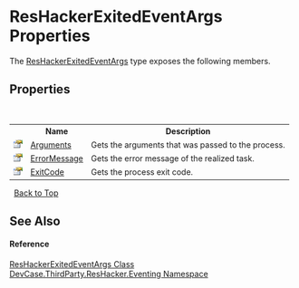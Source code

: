 # ResHackerExitedEventArgs Properties
 

The <a href="T_DevCase_ThirdParty_ResHacker_Eventing_ResHackerExitedEventArgs">ResHackerExitedEventArgs</a> type exposes the following members.


## Properties
&nbsp;<table><tr><th></th><th>Name</th><th>Description</th></tr><tr><td>![Public property](media/pubproperty.gif "Public property")</td><td><a href="P_DevCase_ThirdParty_ResHacker_Eventing_ResHackerExitedEventArgs_Arguments">Arguments</a></td><td>
Gets the arguments that was passed to the process.</td></tr><tr><td>![Public property](media/pubproperty.gif "Public property")</td><td><a href="P_DevCase_ThirdParty_ResHacker_Eventing_ResHackerExitedEventArgs_ErrorMessage">ErrorMessage</a></td><td>
Gets the error message of the realized task.</td></tr><tr><td>![Public property](media/pubproperty.gif "Public property")</td><td><a href="P_DevCase_ThirdParty_ResHacker_Eventing_ResHackerExitedEventArgs_ExitCode">ExitCode</a></td><td>
Gets the process exit code.</td></tr></table>&nbsp;
<a href="#reshackerexitedeventargs-properties">Back to Top</a>

## See Also


#### Reference
<a href="T_DevCase_ThirdParty_ResHacker_Eventing_ResHackerExitedEventArgs">ResHackerExitedEventArgs Class</a><br /><a href="N_DevCase_ThirdParty_ResHacker_Eventing">DevCase.ThirdParty.ResHacker.Eventing Namespace</a><br />